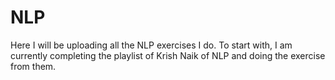 # NLP
Here I will be uploading all the NLP exercises I do.
To start with, I am currently completing the playlist of Krish Naik of NLP and doing the exercise from them.
